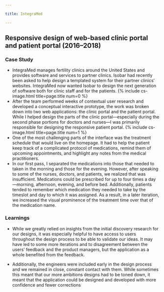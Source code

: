 ```yaml
---

title: IntegraMed

---
```


## Responsive design of web-based clinic portal and patient portal (2016–2018)

### Case Study

- IntegraMed manages fertility clinics around the United States and provides software and services to partner clinics. Isobar had recently been asked to help design a templated system for their partner clinics’ websites. IntegraMed now wanted Isobar to design the next generation of software both for clinic staff and for the patients.
{% include cs-image.html title=page.title num=0 %}
- After the team performed weeks of contextual user research and developed a conceptual interactive prototype, the work was broken down into two web applications: the clinic portal and the patient portal. While I helped design the parts of the clinic portal—especially during the second phase portions for doctors and nurses—I was primarily responsible for designing the responsive patient portal.
{% include cs-image.html title=page.title num=1 %}
- One of the most challenging parts of the interface was the treatment schedule that would live on the homepage. It had to help the patient keep track of a complicated protocol of medications, remind them of upcoming appointments, and highlight any notes from the medical practitioners.
- In our first pass, I separated the medications into those that needed to taken in the morning and those for the evening. However, after speaking to some of the nurses, doctors, and patients, we realized that was insufficient. Medications could be prescribed for up to four times a day—morning, afternoon, evening, and before bed. Additionally, patients tended to remember which medication they needed to take by the timeslot and day to which it was assigned. As a result, in a later iteration, we increased the visual prominence of the treatment time over that of the medication name.

### Learnings

- While we greatly relied on insights from the initial discovery research for our designs, it was especially helpful to have access to users throughout the design process to be able to validate our ideas. It may have led to some more iterations and to disagreement between the users’ feedback and the product managers, but the application as a whole benefited from the feedback.

- Additionally, the engineers were included early in the design process and we remained in close, constant contact with them. While sometimes this meant that our more ambitions designs had to be toned down, it meant that the application could be designed and developed with more confidence and fewer corrections